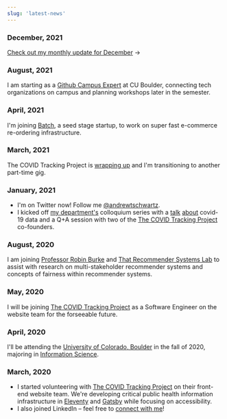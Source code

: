 ```yaml
---
slug: 'latest-news'
---
```


### December, 2021

[Check out my monthly update for December](/writing/one-small-step-december-2021) →

### August, 2021

I am starting as a [Github Campus Expert](https://githubcampus.expert/) at CU Boulder, connecting
tech organizations on campus and planning workshops later in the semester.

### April, 2021

I'm joining [Batch](https://getbatch.com), a seed stage startup, to work on super fast
e-commerce re-ordering infrastructure.

### March, 2021

The COVID Tracking Project is [wrapping up](https://covidtracking.com/analysis-updates/covid-tracking-project-end-march-7)
and I'm transitioning to another part-time gig.

### January, 2021

- I'm on Twitter now! Follow me [@andrewtschwartz](https://twitter.com/andrewtschwartz).
- I kicked off [my department's](https://www.colorado.edu/cmci/infoscience) colloquium
  series with a [talk](https://twitter.com/neurdy/status/1352074959800197120)
  [about](https://twitter.com/palen/status/1352010423663431681) covid-19 data and a Q+A
  session with two of the [The COVID Tracking Project](https://covidtracking.com/) co-founders.

### August, 2020

I am joining [Professor Robin Burke](https://www.colorado.edu/cmci/people/college-leadership/robin-burke)
and [That Recommender Systems Lab](http://www.that-recsys-lab.net/) to assist
with research on multi-stakeholder recommender systems and concepts of fairness
within recommender systems.

### May, 2020

I will be joining [The COVID Tracking Project](https://covidtracking.com/) as a Software
Engineer on the website team for the forseeable future.

### April, 2020

I'll be attending the [University of Colorado, Boulder](https://www.colorado.edu/)
in the fall of 2020, majoring in [Information Science](https://www.colorado.edu/cmci/infoscience).

### March, 2020

- I started volunteering with [The COVID Tracking Project](https://covidtracking.com/)
  on their front-end website team. We're developing critical public health
  information infrastructure in [Eleventy](https://www.11ty.dev/) and
  [Gatsby](https://www.gatsbyjs.org) while focusing on accessibility.
- I also joined LinkedIn – feel free to [connect with me](https://www.linkedin.com/in/andrewtschwartz/)!
